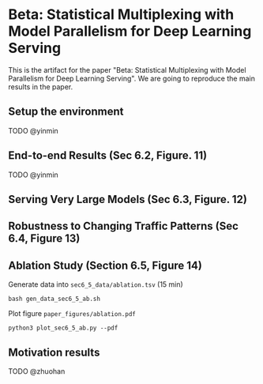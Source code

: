 # Beta: Statistical Multiplexing with Model Parallelism for Deep Learning Serving
This is the artifact for the paper "Beta: Statistical Multiplexing with Model Parallelism for Deep Learning Serving". We are going to reproduce the main results in the paper.

## Setup the environment
TODO @yinmin

## End-to-end Results (Sec 6.2, Figure. 11)
TODO @yinmin

## Serving Very Large Models (Sec 6.3, Figure. 12)


## Robustness to Changing Traffic Patterns (Sec 6.4, Figure 13)

## Ablation Study (Section 6.5, Figure 14)
Generate data into `sec6_5_data/ablation.tsv` (15 min)
```
bash gen_data_sec6_5_ab.sh
```
Plot figure `paper_figures/ablation.pdf`
```
python3 plot_sec6_5_ab.py --pdf
```

## Motivation results
TODO @zhuohan
